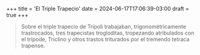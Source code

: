 +++
title = 'El Triple Trapecio'
date = 2024-06-17T17:06:39-03:00
draft = true
+++

> Sobre el triple trapecio de Trípoli trabajaban, trigonométricamente trastrocados, tres trapecistas trogloditas, tropezando atribulados con el trípode, Triclino y otros trastos triturados por el tremendo tetraca trapense.

<!--more-->
